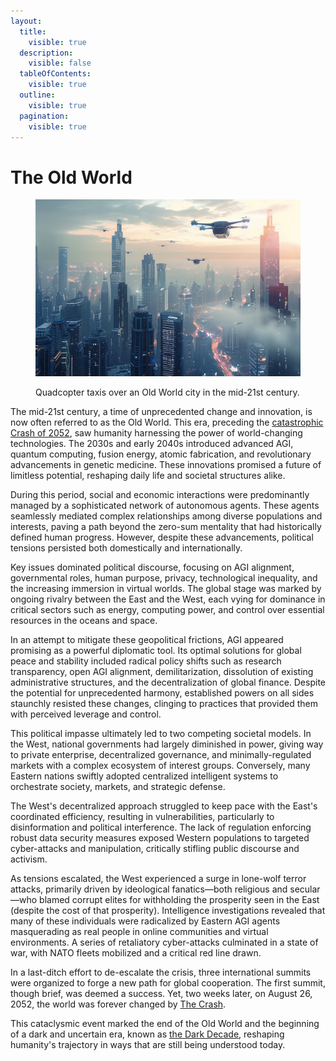 ```yaml
---
layout:
  title:
    visible: true
  description:
    visible: false
  tableOfContents:
    visible: true
  outline:
    visible: true
  pagination:
    visible: true
---
```


# The Old World

<figure><img src="../../.gitbook/assets/oldworld-4335.png" alt=""><figcaption><p>Quadcopter taxis over an Old World city in the mid-21st century.</p></figcaption></figure>

The mid-21st century, a time of unprecedented change and innovation, is now often referred to as the Old World. This era, preceding the [catastrophic Crash of 2052](the-crash.md), saw humanity harnessing the power of world-changing technologies. The 2030s and early 2040s introduced advanced AGI, quantum computing, fusion energy, atomic fabrication, and revolutionary advancements in genetic medicine. These innovations promised a future of limitless potential, reshaping daily life and societal structures alike.

During this period, social and economic interactions were predominantly managed by a sophisticated network of autonomous agents. These agents seamlessly mediated complex relationships among diverse populations and interests, paving a path beyond the zero-sum mentality that had historically defined human progress. However, despite these advancements, political tensions persisted both domestically and internationally.

Key issues dominated political discourse, focusing on AGI alignment, governmental roles, human purpose, privacy, technological inequality, and the increasing immersion in virtual worlds. The global stage was marked by ongoing rivalry between the East and the West, each vying for dominance in critical sectors such as energy, computing power, and control over essential resources in the oceans and space.

In an attempt to mitigate these geopolitical frictions, AGI appeared promising as a powerful diplomatic tool. Its optimal solutions for global peace and stability included radical policy shifts such as research transparency, open AGI alignment, demilitarization, dissolution of existing administrative structures, and the decentralization of global finance. Despite the potential for unprecedented harmony, established powers on all sides staunchly resisted these changes, clinging to practices that provided them with perceived leverage and control.

This political impasse ultimately led to two competing societal models. In the West, national governments had largely diminished in power, giving way to private enterprise, decentralized governance, and minimally-regulated markets with a complex ecosystem of interest groups. Conversely, many Eastern nations swiftly adopted centralized intelligent systems to orchestrate society, markets, and strategic defense.

The West's decentralized approach struggled to keep pace with the East's coordinated efficiency, resulting in vulnerabilities, particularly to disinformation and political interference. The lack of regulation enforcing robust data security measures exposed Western populations to targeted cyber-attacks and manipulation, critically stifling public discourse and activism.

As tensions escalated, the West experienced a surge in lone-wolf terror attacks, primarily driven by ideological fanatics—both religious and secular—who blamed corrupt elites for withholding the prosperity seen in the East (despite the cost of that prosperity). Intelligence investigations revealed that many of these individuals were radicalized by Eastern AGI agents masquerading as real people in online communities and virtual environments. A series of retaliatory cyber-attacks culminated in a state of war, with NATO fleets mobilized and a critical red line drawn.

In a last-ditch effort to de-escalate the crisis, three international summits were organized to forge a new path for global cooperation. The first summit, though brief, was deemed a success. Yet, two weeks later, on August 26, 2052, the world was forever changed by [The Crash](the-crash.md).

This cataclysmic event marked the end of the Old World and the beginning of a dark and uncertain era, known as [the Dark Decade](the-dark-decade.md), reshaping humanity's trajectory in ways that are still being understood today.

